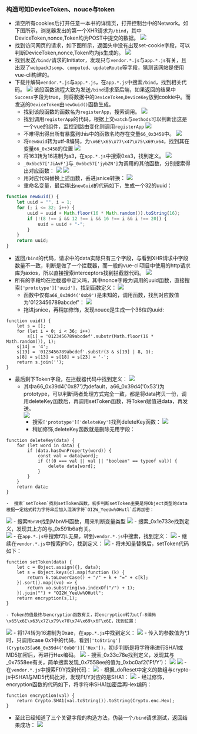 ### 构造可知DeviceToken、nouce与token
* 清空所有cookies后打开任意一本书的详情页，打开控制台中的Network。如下图所示，浏览器发出的第一个XHR请求为`/bind`，其中DeviceToken,nonce,Token均为POST中提交的数据。
![](https://img2018.cnblogs.com/blog/394393/202002/394393-20200209222517935-671851443.png)
* 找到访问网页的请求，如下图所示，返回头中没有出现set-cookie字段，可以判断DeviceToken,nonce,Token均为js生成的。
![](https://img2018.cnblogs.com/blog/394393/202002/394393-20200209222759875-1350643292.png)
* 找到发送`/bind/`请求的Initiator，发现只与`vendor.*.js`与`app.*.js`有关，且出现了`webpackJsonp`、`computed`、`updateRoute`等字段，猜测该网站是使用vue-cli构建的。
* 下载并解码`vendor.*.js`与`app.*.js`，在`app.*.js`中搜索`/bind`，找到相关代码。
![](https://img2018.cnblogs.com/blog/394393/202002/394393-20200209223347125-1720734934.png)
该段函数流程大致为发送`/bind`请求至后端，如果返回的结果中`Success`字段为true，则将数据中的`DeviceToken`,`DeviceKey`放到cookie中。而发送的`DeviceToken`由`newGuid()`函数生成。
    - 找到该段函数的函数名为`registerApp`，搜索调用。
![](https://img2018.cnblogs.com/blog/394393/202002/394393-20200209223841181-1012813007.png)
    - 找到调用`registerApp`的代码，根据上文`watch`与`methods`可以判断出这是一个vue的组件，监控到路由变化则调用`registerApp`
![](https://img2018.cnblogs.com/blog/394393/202002/394393-20200209223951696-303824834.png)
    - 不难得出得出所有暴露到this中的函数名均存在变量`66_0x3458`中。
![](https://img2018.cnblogs.com/blog/394393/202002/394393-20200209224203295-791165498.png)
    - 将`newGuid`转为utf-8编码，为`\x6E\x65\x77\x47\x75\x69\x64`，找到其在变量`66_0x3458`的位置
![](https://img2018.cnblogs.com/blog/394393/202002/394393-20200209224312356-1900664407.png)
    - 将163转为16进制为a3，在`app.*.js`中搜索0xa3，找到定义。
![](https://img2018.cnblogs.com/blog/394393/202002/394393-20200209224500087-1931381505.png)
    - `_0x6bc57['JiAvF']`与`_0x6bc57['jybZN']`为调用的其他函数，分别搜索得出对应函数：
![](https://img2018.cnblogs.com/blog/394393/202002/394393-20200209224647394-1953969311.png)
![](https://img2018.cnblogs.com/blog/394393/202002/394393-20200209224701193-1819318525.png)
    - 用对应代码替换上述函数，丢进jsnice转换：
![](https://img2018.cnblogs.com/blog/394393/202002/394393-20200209224737898-82906695.png)
    - 重命名变量，最后得出`newGuid`的代码如下，生成一个32的uuid：
```js
function newGuid() {
    let uuid = "", i = 1;
    for (; i <= 32; i++) {
        uuid = uuid + Math.floor(16 * Math.random()).toString(16);
        if (!(8 !== i && 12 !== i && 16 !== i && i !== 20)) {
            uuid = uuid + "-";
        }
    }
    return uuid;
}
```
* 返回`/bind`的代码，请求中的data实际只有三个字段，与看到XHR请求中字段数量不一致，判断是做了一个拦截器，而一般的vue-cli项目中使用的http请求库为axios，所以直接搜索interceptors找到拦截器代码。
![](https://img2018.cnblogs.com/blog/394393/202002/394393-20200209225211974-1232089463.png)
* 所有的字段均在拦截器中定义吗，其中nonce字段为调用的uuid函数，直接搜索`['prototype']['uuid']`，找到函数定义：
![](https://img2018.cnblogs.com/blog/394393/202002/394393-20200209225358943-634263820.png)
    - 函数中仅有`a66_0x39d4('0xb9')`是未知的，调用函数，找到对应数值为'0123456789abcdef'：
![](https://img2018.cnblogs.com/blog/394393/202002/394393-20200209225449940-18013136.png)
    - 拖进jsnice，再稍加修饰，发现nouce是生成一个36位的uuid:
```
function uuid() {
    let s = [];
    for (let i = 0; i < 36; i++)
        s[i] = '0123456789abcdef'.substr(Math.floor(16 * Math.random()), 1);
    s[14] = '4';
    s[19] = '0123456789abcdef'.substr(3 & s[19] | 8, 1);
    s[8] = s[13] = s[18] = s[23] = '-';
    return s.join('');
}
```
* 最后剩下Token字段，在拦截器代码中找到定义：
![](https://img2018.cnblogs.com/blog/394393/202002/394393-20200209225852622-382256214.png)
    - 其中a66_0x39d4('0x87')为default，a66_0x39d4('0x53')为prototype，可以判断两者处理方式完全一致，都是将data拷贝一份，调用deleteKey函数后，再调用setToken函数，将Token赋值进data，再发送。    
![](https://img2018.cnblogs.com/blog/394393/202002/394393-20200209225823783-1574069416.png)
        - 搜索`['prototype']['deleteKey']`找到deleteKey函数：
![](https://img2018.cnblogs.com/blog/394393/202002/394393-20200209230118415-459176892.png)
        - 稍加修饰,deleteKey函数就是删除无用字段：
```
function deleteKey(data) {
    for (let word in data) {
        if (data.hasOwnProperty(word)) {
            const val = data[word];
            if (!(0 === val || val || "boolean" == typeof val)) {
                delete data[word];
            }
        }
    }
    return data;
}
```
    -  搜索`setToken`找到setToken函数，初步判断setToken主要是将Object类型的data根据一定格式转为字符串后加入混淆字符`OI2W_YeeUw%OHutl`后再加密：
![](https://img2018.cnblogs.com/blog/394393/202002/394393-20200209230424217-372048383.png)
        - 搜索`MbnVH`找到MbnVH函数，用来判断变量类型
![](https://img2018.cnblogs.com/blog/394393/202002/394393-20200209230649857-415147078.png)
        - 搜索_0x1e733e找到定义，发现其上方的与_0x591b6a有关。    
![](https://img2018.cnblogs.com/blog/394393/202002/394393-20200209230749904-1122989337.png)
        - 在`app.*.js`中搜索fZjL无果，转到`vendor.*.js`中搜索，找到定义：
![](https://img2018.cnblogs.com/blog/394393/202002/394393-20200209230933413-1405415823.png)
        - 继续在`vendor.*.js`中搜索jFbC，找到定义：
![](https://img2018.cnblogs.com/blog/394393/202002/394393-20200209231003475-281772442.png)
        - 将未知量替换后，setToken代码如下：
```
function setToken(data) {
    let c = Object.assign({}, data);
    let s = Object.keys(c).map(function (k) {
        return k.toLowerCase() + "/" + k + "=" + c[k];
    }).sort().map((vo) => {
        return vo.substring(vo.indexOf("/") + 1);
    }).join("") + "OI2W_YeeUw%OHutl";
    return encryption(s,1);
}
```
    - Token的值最终与encryption函数有关，将encryption转为utf-8编码\x65\x6E\x63\x72\x79\x70\x74\x69\x6F\x6E，找到位置：
![](https://img2018.cnblogs.com/blog/394393/202002/394393-20200209231227682-1522025134.png)
    - 将174转为16进制为0xae，在`app.*.js`中找到定义：
![](https://img2018.cnblogs.com/blog/394393/202002/394393-20200209231355848-862668824.png)
    - 传入的参数值为*,1时，只调用case 0x1中的代码，看到`['toString'](CryptoJS[a66_0x39d4('0xb0')]['Hex'])`，初步判断是将字符串进行SHA1或MD5加密后，再进行Hex编码。
![](https://img2018.cnblogs.com/blog/394393/202002/394393-20200209231613061-1398278840.png)
    - 搜索_0x33c78e找到定义，发现其与_0x7558ee有关，简单搜索发现_0x7558ee的值为_0xbc0af2('Ff/Y')：
![](https://img2018.cnblogs.com/blog/394393/202002/394393-20200209231635677-1850853520.png)
![](https://img2018.cnblogs.com/blog/394393/202002/394393-20200209231813749-485549522.png)
    - 在`vendor.*.js`中搜索Ff/Y找到代码：
![](https://img2018.cnblogs.com/blog/394393/202002/394393-20200209231850437-2015014773.png)
    - 根据_doReset中定义的数组与crypto-js中SHA1与MD5代码比对，发现Ff/Y对应的是SHA1：
![](https://img2018.cnblogs.com/blog/394393/202002/394393-20200209232056660-237578483.png)
    - 经过修饰，encryption函数的代码如下，将字符串SHA1加密后再Hex编码：
```
function encryption(val) {
    return Crypto.SHA1(val.toString()).toString(Crypto.enc.Hex);
}
```
* 至此已经知道了三个关键字段的构造方法，伪装一个`/bind`请求测试，返回结果成功：
![](https://img2018.cnblogs.com/blog/394393/202002/394393-20200209232348962-1384123583.png)
